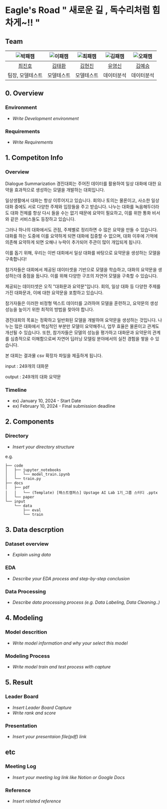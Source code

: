 # Eagle's Road " 새로운 길 , 독수리처럼 힘차게~!! "
## Team

| ![박패캠](https://avatars.githubusercontent.com/u/156163982?v=4) | ![이패캠](https://avatars.githubusercontent.com/u/156163982?v=4) | ![최패캠](https://avatars.githubusercontent.com/u/156163982?v=4) | ![김패캠](https://avatars.githubusercontent.com/u/156163982?v=4) | ![오패캠](https://avatars.githubusercontent.com/u/156163982?v=4) |
| :--------------------------------------------------------------: | :--------------------------------------------------------------: | :--------------------------------------------------------------: | :--------------------------------------------------------------: | :--------------------------------------------------------------: |
|            [최진호](https://github.com/UpstageAILab)             |            [김태환](https://github.com/UpstageAILab)             |            [김현진](https://github.com/UpstageAILab)             |            [유영신](https://github.com/UpstageAILab)             |            [김예승](https://github.com/UpstageAILab)             |
|                            팀장, 모델테스트                             |                            모델테스트                             |                            모델테스트                             |                            데이터분석                             |                            데이터분석                             |

## 0. Overview
### Environment
- _Write Development environment_

### Requirements
- _Write Requirements_

## 1. Competiton Info

### Overview

Dialogue Summarization 경진대회는 주어진 데이터를 활용하여 일상 대화에 대한 요약을 효과적으로 생성하는 모델을 개발하는 대회입니다. 

일상생활에서 대화는 항상 이루어지고 있습니다. 회의나 토의는 물론이고, 사소한 일상 대화 중에도 서로 다양한 주제와 입장들을 주고 받습니다. 나누는 대화를 녹음해두더라도 대화 전체를 항상 다시 들을 수는 없기 때문에 요약이 필요하고, 이를 위한 통화 비서와 같은 서비스들도 등장하고 있습니다.

그러나 하나의 대화에서도 관점, 주제별로 정리하면 수 많은 요약을 만들 수 있습니다. 대화를 하는 도중에 이를 요약하게 되면 대화에 집중할 수 없으며, 대화 이후에 기억에 의존해 요약하게 되면 오해나 누락이 추가되어 주관이 많이 개입되게 됩니다.

이를 돕기 위해, 우리는 이번 대회에서 일상 대화를 바탕으로 요약문을 생성하는 모델을 구축합니다!



참가자들은 대회에서 제공된 데이터셋을 기반으로 모델을 학습하고, 대화의 요약문을 생성하는데 중점을 둡니다. 이를 위해 다양한 구조의 자연어 모델을 구축할 수 있습니다.

제공되는 데이터셋은 오직 "대화문과 요약문"입니다. 회의, 일상 대화 등 다양한 주제를 가진 대화문과, 이에 대한 요약문을 포함하고 있습니다.

참가자들은 이러한 비정형 텍스트 데이터를 고려하여 모델을 훈련하고, 요약문의 생성 성능을 높이기 위한 최적의 방법을 찾아야 합니다.

경진대회의 목표는 정확하고 일반화된 모델을 개발하여 요약문을 생성하는 것입니다. 나누는 많은 대화에서 핵심적인 부분만 모델이 요약해주니, 업무 효율은 물론이고 관계도 개선될 수 있습니다. 또한, 참가자들은 모델의 성능을 평가하고 대화문과 요약문의 관계를 심층적으로 이해함으로써 자연어 딥러닝 모델링 분야에서의 실전 경험을 쌓을 수 있습니다.

본 대회는 결과물 csv 확장자 파일을 제출하게 됩니다.

input : 249개의 대화문

output : 249개의 대화 요약문

### Timeline

- ex) January 10, 2024 - Start Date
- ex) February 10, 2024 - Final submission deadline

## 2. Components

### Directory

- _Insert your directory structure_

e.g.
```
├── code
│   ├── jupyter_notebooks
│   │   └── model_train.ipynb
│   └── train.py
├── docs
│   ├── pdf
│   │   └── (Template) [패스트캠퍼스] Upstage AI Lab 1기_그룹 스터디 .pptx
│   └── paper
└── input
    └── data
        ├── eval
        └── train
```

## 3. Data descrption

### Dataset overview

- _Explain using data_

### EDA

- _Describe your EDA process and step-by-step conclusion_

### Data Processing

- _Describe data processing process (e.g. Data Labeling, Data Cleaning..)_

## 4. Modeling

### Model descrition

- _Write model information and why your select this model_

### Modeling Process

- _Write model train and test process with capture_

## 5. Result

### Leader Board

- _Insert Leader Board Capture_
- _Write rank and score_

### Presentation

- _Insert your presentaion file(pdf) link_

## etc

### Meeting Log

- _Insert your meeting log link like Notion or Google Docs_

### Reference

- _Insert related reference_
